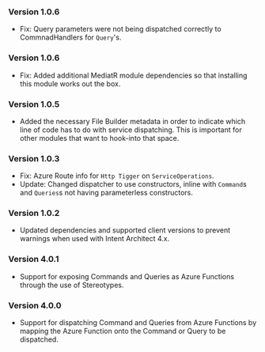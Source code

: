 ### Version 1.0.6

- Fix: Query parameters were not being dispatched correctly to CommnadHandlers for `Query`'s.

### Version 1.0.6

- Fix: Added additional MediatR module dependencies so that installing this module works out the box.

### Version 1.0.5

- Added the necessary File Builder metadata in order to indicate which line of code has to do with service dispatching. This is important for other modules that want to hook-into that space.

### Version 1.0.3

- Fix: Azure Route info for `Http Tigger` on `ServiceOperations`.
- Update: Changed dispatcher to use constructors, inline with `Command`s and `Queries`s not having parameterless constructors.

### Version 1.0.2

- Updated dependencies and supported client versions to prevent warnings when used with Intent Architect 4.x.

### Version 4.0.1

- Support for exposing Commands and Queries as Azure Functions through the use of Stereotypes.

### Version 4.0.0

- Support for dispatching Command and Queries from Azure Functions by mapping the Azure Function onto the Command or Query to be dispatched.